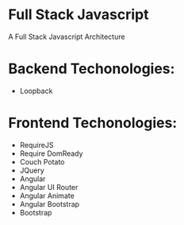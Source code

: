# Full Stack Javascript

A Full Stack Javascript Architecture

# Backend Techonologies:

- Loopback

# Frontend Techonologies:

- RequireJS
- Require DomReady
- Couch Potato
- JQuery
- Angular
- Angular UI Router
- Angular Animate
- Angular Bootstrap
- Bootstrap
